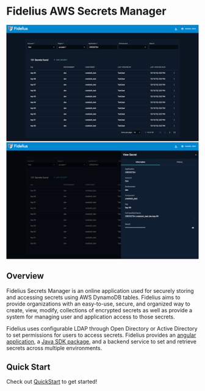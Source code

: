 # Fidelius AWS Secrets Manager

![Fidelius](assets/Fidelius_Screenshot_1.png)
![Fidelius](assets/Fidelius_Screenshot_2.png)

## Overview
Fidelius Secrets Manager is an online application used for securely storing and accessing secrets using AWS DynamoDB
tables. Fidelius aims to provide organizations with an easy-to-use, secure, and organized way to create, view, modify,
collections of encrypted secrets as well as provide a system for managing user and application access to those secrets.

Fidelius uses configurable LDAP through Open Directory or Active Directory to set permissions for users to access secrets.
Fidelius provides an [angular application](UI/ui_setup_local.md), a [Java SDK package](SDK/sdk_quickstart.md), and a backend service to set and retrieve secrets across
multiple environments.

## Quick Start
Check out [QuickStart](QuickStart.md) to get started!

